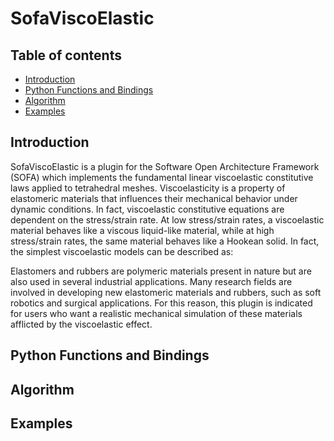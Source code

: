 # SofaViscoElastic

## Table of contents
* [Introduction](#introduction)
* [Python Functions and Bindings](#python-functions-and-bindings)
* [Algorithm](#algorithm)
* [Examples](#examples)

## Introduction
SofaViscoElastic is a plugin for the Software Open Architecture Framework (SOFA) which implements the fundamental linear viscoelastic constitutive laws applied to tetrahedral meshes.
Viscoelasticity is a property of elastomeric materials that influences their mechanical behavior under dynamic conditions. In fact, viscoelastic constitutive equations are dependent on the stress/strain rate. At low stress/strain rates, a viscoelastic material behaves like a viscous liquid-like material, while at high stress/strain rates, the same material behaves like a Hookean solid. In fact, the simplest viscoelastic models can be described as:   

Elastomers and rubbers are polymeric materials present in nature but are also used in several industrial applications. Many research fields are involved in developing new elastomeric materials and rubbers, such as soft robotics and surgical applications. For this reason, this plugin is indicated for users who want a realistic mechanical simulation of these materials afflicted by the viscoelastic effect.

## Python Functions and Bindings
## Algorithm

## Examples
 
